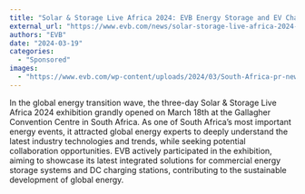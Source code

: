 ```yaml
---
title: "Solar & Storage Live Africa 2024: EVB Energy Storage and EV Charging Integrated Solution"
external_url: "https://www.evb.com/news/solar-storage-live-africa-2024-evb-energy-storage-and-ev-charging-integrated-solution/"
authors: "EVB"
date: "2024-03-19"
categories:
  - "Sponsored"
images:
  - "https://www.evb.com/wp-content/uploads/2024/03/South-Africa-pr-news-scaled.jpg"
---
```


In the global energy transition wave, the three-day Solar & Storage Live Africa 2024 exhibition grandly opened on March 18th at the Gallagher Convention Centre in South Africa. As one of South Africa’s most important energy events, it attracted global energy experts to deeply understand the latest industry technologies and trends, while seeking potential collaboration opportunities. EVB actively participated in the exhibition, aiming to showcase its latest integrated solutions for commercial energy storage systems and DC charging stations, contributing to the sustainable development of global energy.
